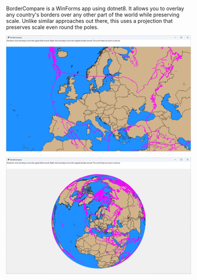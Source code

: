 BorderCompare is a WinForms app using dotnet8. It allows you to overlay any country's borders over any other part of the world while preserving scale. Unlike similar approaches out there, this uses a projection that preserves scale even round the poles.

![Screenshot](screenshot01.jpg)

![Screenshot 2](screenshot02.jpg)
